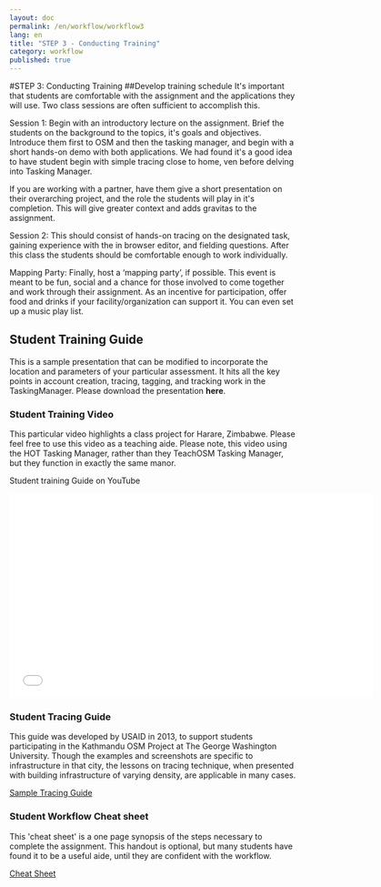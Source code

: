 ```yaml
---
layout: doc
permalink: /en/workflow/workflow3
lang: en
title: "STEP 3 - Conducting Training"
category: workflow
published: true
---
```


#STEP 3: Conducting Training
##Develop training schedule
It's important that students are comfortable with the assignment and the applications they will use.  Two class sessions are often sufficient to accomplish this.  

Session 1: Begin with an introductory lecture on the assignment. Brief the students on the background to the topics, it's goals and objectives. Introduce them first to OSM and then the tasking manager, and begin with a short hands-on demo with both applications. We had found it's a good idea to have student begin with simple tracing close to home, ven before delving into Tasking Manager.

If you are working with a partner, have them give a short presentation on their overarching project, and the role the students will play in it's completion.  This will give greater context and adds gravitas to the assignment.  

Session 2: This should consist of hands-on tracing on the designated task, gaining experience with the in browser editor, and fielding questions.  After this class the students should be comfortable enough to work individually.

Mapping Party: Finally, host a ‘mapping party’, if possible.  This event is meant to be fun, social and a chance for those involved to come together and work through their assignment.  As an incentive for participation, offer food and drinks if your facility/organization can support it. You can even set up a music play list.

## Student Training Guide
This is a sample presentation that can be modified to incorporate the location and parameters of your particular assessment. It hits all the key points in account creation, tracing, tagging, and tracking work in the TaskingManager.
Please download the presentation **here**.

### Student Training Video
This particular video highlights a class project for Harare, Zimbabwe. Please feel free to use this video as a teaching aide.
Please note, this video using the HOT Tasking Manager, rather than they TeachOSM Tasking Manager, but they function in exactly the same manor. 

Student training Guide on YouTube

<iframe width="640" height="360" src="//www.youtube.com/embed/cnXhWb4wlOE?list=UU5nRx9mgwlKR6H7_RguizxQ" frameborder="0" allowfullscreen></iframe>

### Student Tracing Guide
This guide was developed by USAID in 2013, to support students participating in the Kathmandu OSM Project at The George Washington University. Though the examples and screenshots are specific to infrastructure in that city, the lessons on tracing technique, when presented with building infrastructure of varying density, are applicable in many cases.

<a href="/files/sample-tracing-guide-kathmandu.pdf">Sample Tracing Guide</a>

### Student Workflow Cheat sheet
This 'cheat sheet' is a one page synopsis of the steps necessary to complete the assignment.  This handout is optional, but many students have found it to be a useful aide, until they are confident with the workflow.  

<a href="/files/gwu-mapathon-cheatsheet.pdf">Cheat Sheet</a>